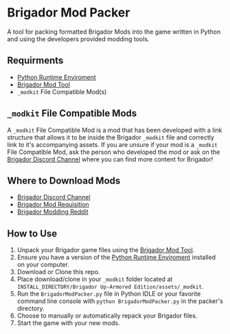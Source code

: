 # Brigador Mod Packer
A tool for packing formatted Brigador Mods into the game written in Python and using the developers provided modding tools.

## Requirments
* [Python Runtime Enviroment](https://www.python.org/downloads/)
* [Brigador Mod Tool](http://stellarjockeys.com/BrigadorModKit.zip)
* `_modkit` File Compatible Mod(s)

## `_modkit` File Compatible Mods
A `_modkit` File Compatible Mod is a mod that has been developed with a link structure that allows it to be inside the Brigador `_modkit` file and correctly link to it's accompanying assets.
If you are unsure if your mod is a `_modkit` File Compatible Mod, ask the person who developed the mod or ask on the [Brigador Discord Channel](https://discord.gg/z4Egp3A) where you can find more content for Brigador!

## Where to Download Mods
* [Brigador Discord Channel](https://discord.gg/z4Egp3A)
* [Brigador Mod Requisition](http://brodymcmedia.com/mediaContent/Tools/BrigadorModSpot/)
* [Brigador Modding Reddit](https://www.reddit.com/r/BrigadorModding/)

## How to Use
1. Unpack your Brigador game files using the [Brigador Mod Tool](http://stellarjockeys.com/BrigadorModKit.zip).
2. Ensure you have a version of the [Python Runtime Enviroment](https://www.python.org/downloads/) installed on your computer.
3. Download or Clone this repo.
4. Place download/clone in your `_modkit` folder located at `INSTALL_DIRECTORY/Brigador Up-Armored Edition/assets/_modkit`.
5. Run the `BrigadorModPacker.py` file in Python IDLE or your favorite command line console with `python BrigadorModPacker.py` in the packer's directory.
6. Choose to manually or automatically repack your Brigador files.
7. Start the game with your new mods.
